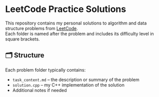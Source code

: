 # LeetCode Practice Solutions

This repository contains my personal solutions to algorithm and data structure problems from [LeetCode](https://leetcode.com/).  
Each folder is named after the problem and includes its difficulty level in square brackets.

## 🗂 Structure

Each problem folder typically contains:
- `task_content.md` – the description or summary of the problem
- `solution.cpp` – my C++ implementation of the solution
- Additional notes if needed


